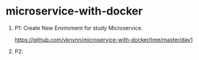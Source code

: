 # microservice-with-docker

1. P1: Create New Enviroment for study Microservice.
    
    https://github.com/vknvnn/microservice-with-docker/tree/master/day1

2. P2: 